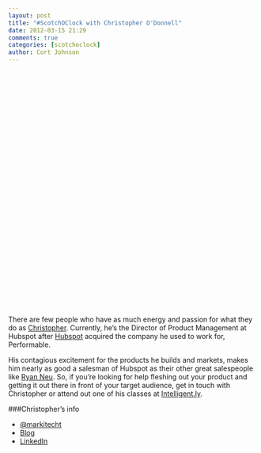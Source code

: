```yaml
---
layout: post
title: "#ScotchOClock with Christopher O'Donnell"
date: 2012-03-15 21:29
comments: true
categories: [scotchoclock]
author: Cort Johnson
---
```

<object width="853" height="480"><param name="movie" value="http://www.youtube.com/v/Z2pM4XR_tlM?version=3&amp;hl=en_US&amp;rel=0"></param><param name="allowFullScreen" value="true"></param><param name="allowscriptaccess" value="always"></param><embed src="http://www.youtube.com/v/Z2pM4XR_tlM?version=3&amp;hl=en_US&amp;rel=0" type="application/x-shockwave-flash" width="853" height="480" allowscriptaccess="always" allowfullscreen="true"></embed></object>

There are few people who have as much energy and passion for what they do as [Christopher]("http://twitter.com/markitecht").  Currently, he’s the Director of Product Management at Hubspot after [Hubspot]("http://hubspot.com/") acquired the company he used to work for, Performable.

His contagious excitement for the products he builds and markets, makes him nearly as good a salesman of Hubspot as their other great salespeople like [Ryan Neu]("http://twitter.com/ryanrneu").  So, if you’re looking for help fleshing out your product and getting it out there in front of your target audience, get in touch with Christopher or attend out one of his classes at [Intelligent.ly]("http://intelligent.ly/").

###Christopher’s info

* [@markitecht]("https://twitter.com/#!/markitecht")
* [Blog]("http://markitecht.com/")
* [LinkedIn]("http://www.linkedin.com/in/markitecht")